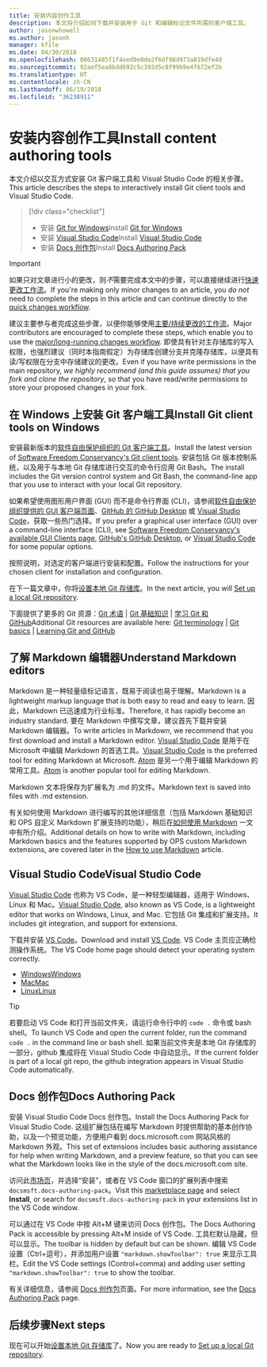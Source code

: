 ```yaml
---
title: 安装内容创作工具
description: 本文将介绍如何下载并安装用于 Git 和编辑标记文件所需的客户端工具。
author: jasonwhowell
ms.author: jasonh
manager: kfile
ms.date: 04/30/2018
ms.openlocfilehash: 00631485f1f4eed9e0de2f6df98d973a819dfe4d
ms.sourcegitcommit: 92aef5ea8bdd692c5c393d5c8f99b9e4f672ef2b
ms.translationtype: HT
ms.contentlocale: zh-CN
ms.lasthandoff: 06/19/2018
ms.locfileid: "36238911"
---
```

# <a name="install-content-authoring-tools"></a><span data-ttu-id="1a03d-103">安装内容创作工具</span><span class="sxs-lookup"><span data-stu-id="1a03d-103">Install content authoring tools</span></span>

<span data-ttu-id="1a03d-104">本文介绍以交互方式安装 Git 客户端工具和 Visual Studio Code 的相关步骤。</span><span class="sxs-lookup"><span data-stu-id="1a03d-104">This article describes the steps to interactively install Git client tools and Visual Studio Code.</span></span>
> [!div class="checklist"]
> * <span data-ttu-id="1a03d-105">安装 [Git for Windows](https://git-scm.com/download/win)</span><span class="sxs-lookup"><span data-stu-id="1a03d-105">Install [Git for Windows](https://git-scm.com/download/win)</span></span>
> * <span data-ttu-id="1a03d-106">安装 [Visual Studio Code](https://code.visualstudio.com/)</span><span class="sxs-lookup"><span data-stu-id="1a03d-106">Install [Visual Studio Code](https://code.visualstudio.com/)</span></span>
> * <span data-ttu-id="1a03d-107">安装 [Docs 创作包](https://marketplace.visualstudio.com/items?itemName=docsmsft.docs-authoring-pack)</span><span class="sxs-lookup"><span data-stu-id="1a03d-107">Install [Docs Authoring Pack](https://marketplace.visualstudio.com/items?itemName=docsmsft.docs-authoring-pack)</span></span>

>[!IMPORTANT]
> <span data-ttu-id="1a03d-108">如果只对文章进行小的更改，则*不*需要完成本文中的步骤，可以直接继续进行[快速更改工作流](index.md#quick-edits-to-existing-documents)。</span><span class="sxs-lookup"><span data-stu-id="1a03d-108">If you're making only minor changes to an article, you *do not* need to complete the steps in this article and can continue directly to the [quick changes workflow](index.md#quick-edits-to-existing-documents).</span></span>
>
> <span data-ttu-id="1a03d-109">建议主要参与者完成这些步骤，以便你能够使用[主要/持续更改的工作流](how-to-write-workflows-major.md)。</span><span class="sxs-lookup"><span data-stu-id="1a03d-109">Major contributors are encouraged to complete these steps, which enable you to use the [major/long-running changes workflow](how-to-write-workflows-major.md).</span></span> <span data-ttu-id="1a03d-110">即使具有针对主存储库的写入权限，也强烈建议（同时本指南假定）为存储库创建分支并克隆存储库，以便具有读/写权限在分支中存储建议的更改。</span><span class="sxs-lookup"><span data-stu-id="1a03d-110">Even if you have write permissions in the main repository, *we highly recommend (and this guide assumes) that you fork and clone the repository*, so that you have read/write permissions to store your proposed changes in your fork.</span></span>

## <a name="install-git-client-tools-on-windows"></a><span data-ttu-id="1a03d-111">在 Windows 上安装 Git 客户端工具</span><span class="sxs-lookup"><span data-stu-id="1a03d-111">Install Git client tools on Windows</span></span>

 <span data-ttu-id="1a03d-112">安装最新版本的[软件自由保护组织的 Git 客户端工具](https://git-scm.com/download/)。</span><span class="sxs-lookup"><span data-stu-id="1a03d-112">Install the latest version of [Software Freedom Conservancy's Git client tools](https://git-scm.com/download/).</span></span> <span data-ttu-id="1a03d-113">安装包括 Git 版本控制系统，以及用于与本地 Git 存储库进行交互的命令行应用 Git Bash。</span><span class="sxs-lookup"><span data-stu-id="1a03d-113">The install includes the Git version control system and Git Bash, the command-line app that you use to interact with your local Git repository.</span></span>

<span data-ttu-id="1a03d-114">如果希望使用图形用户界面 (GUI) 而不是命令行界面 (CLI)，请参阅[软件自由保护组织提供的 GUI 客户端页面](https://git-scm.com/downloads/guis)、[GitHub 的 GitHub Desktop](https://desktop.github.com/) 或 [Visual Studio Code](https://www.visualstudio.com/products/code-vs.aspx)，获取一些热门选择。</span><span class="sxs-lookup"><span data-stu-id="1a03d-114">If you prefer a graphical user interface (GUI) over a command-line interface (CLI), see [Software Freedom Conservancy's available GUI Clients page](https://git-scm.com/downloads/guis), [GitHub's GitHub Desktop](https://desktop.github.com/), or [Visual Studio Code](https://www.visualstudio.com/products/code-vs.aspx) for some popular options.</span></span>

<span data-ttu-id="1a03d-115">按照说明，对选定的客户端进行安装和配置。</span><span class="sxs-lookup"><span data-stu-id="1a03d-115">Follow the instructions for your chosen client for installation and configuration.</span></span>

<span data-ttu-id="1a03d-116">在下一篇文章中，你将[设置本地 Git 存储库](get-started-setup-local.md)。</span><span class="sxs-lookup"><span data-stu-id="1a03d-116">In the next article, you will [Set up a local Git repository](get-started-setup-local.md).</span></span>

   <span data-ttu-id="1a03d-117">下面提供了更多的 Git 资源：[Git 术语](https://help.github.com/articles/github-glossary) | [Git 基础知识](https://git-scm.com/book/en/v2/Getting-Started-Git-Basics) | [学习 Git 和 GitHub](https://help.github.com/articles/good-resources-for-learning-git-and-github/)</span><span class="sxs-lookup"><span data-stu-id="1a03d-117">Additional Git resources are available here: [Git terminology](https://help.github.com/articles/github-glossary) | [Git basics](https://git-scm.com/book/en/v2/Getting-Started-Git-Basics) | [Learning Git and GitHub](https://help.github.com/articles/good-resources-for-learning-git-and-github/)</span></span>

## <a name="understand-markdown-editors"></a><span data-ttu-id="1a03d-118">了解 Markdown 编辑器</span><span class="sxs-lookup"><span data-stu-id="1a03d-118">Understand Markdown editors</span></span>

<span data-ttu-id="1a03d-119">Markdown 是一种轻量级标记语言，既易于阅读也易于理解。</span><span class="sxs-lookup"><span data-stu-id="1a03d-119">Markdown is a lightweight markup language that is both easy to read and easy to learn.</span></span> <span data-ttu-id="1a03d-120">因此，Markdown 已迅速成为行业标准。</span><span class="sxs-lookup"><span data-stu-id="1a03d-120">Therefore, it has rapidly become an industry standard.</span></span> <span data-ttu-id="1a03d-121">要在 Markdown 中撰写文章，建议首先下载并安装 Markdown 编辑器。</span><span class="sxs-lookup"><span data-stu-id="1a03d-121">To write articles in Markdown, we recommend that you first download and install a Markdown editor.</span></span>  <span data-ttu-id="1a03d-122">[Visual Studio Code](https://code.visualstudio.com/) 是用于在 Microsoft 中编辑 Markdown 的首选工具。</span><span class="sxs-lookup"><span data-stu-id="1a03d-122">[Visual Studio Code](https://code.visualstudio.com/) is the preferred tool for editing Markdown at Microsoft.</span></span> <span data-ttu-id="1a03d-123">[Atom](https://atom.io) 是另一个用于编辑 Markdown 的常用工具。</span><span class="sxs-lookup"><span data-stu-id="1a03d-123">[Atom](https://atom.io) is another popular tool for editing Markdown.</span></span>

<span data-ttu-id="1a03d-124">Markdown 文本将保存为扩展名为 .md 的文件。</span><span class="sxs-lookup"><span data-stu-id="1a03d-124">Markdown text is saved into files with .md extension.</span></span>

<span data-ttu-id="1a03d-125">有关如何使用 Markdown 进行编写的其他详细信息（包括 Markdown 基础知识和 OPS 自定义 Markdown 扩展支持的功能），稍后在[如何使用 Markdown](how-to-write-use-markdown.md) 一文中有所介绍。</span><span class="sxs-lookup"><span data-stu-id="1a03d-125">Additional details on how to write with Markdown, including Markdown basics and the features supported by OPS custom Markdown extensions, are covered later in the [How to use Markdown](how-to-write-use-markdown.md) article.</span></span>

## <a name="visual-studio-code"></a><span data-ttu-id="1a03d-126">Visual Studio Code</span><span class="sxs-lookup"><span data-stu-id="1a03d-126">Visual Studio Code</span></span>

<span data-ttu-id="1a03d-127">[Visual Studio Code](https://code.visualstudio.com/) 也称为 VS Code，是一种轻型编辑器，适用于 Windows、Linux 和 Mac。</span><span class="sxs-lookup"><span data-stu-id="1a03d-127">[Visual Studio Code](https://code.visualstudio.com/), also known as VS Code, is a lightweight editor that works on Windows, Linux, and Mac.</span></span> <span data-ttu-id="1a03d-128">它包括 Git 集成和扩展支持。</span><span class="sxs-lookup"><span data-stu-id="1a03d-128">It includes git integration, and support for extensions.</span></span>

<span data-ttu-id="1a03d-129">下载并安装 [VS Code](https://code.visualstudio.com/)。</span><span class="sxs-lookup"><span data-stu-id="1a03d-129">Download and install [VS Code](https://code.visualstudio.com/).</span></span> <span data-ttu-id="1a03d-130">VS Code 主页应正确检测操作系统。</span><span class="sxs-lookup"><span data-stu-id="1a03d-130">The VS Code home page should detect your operating system correctly.</span></span>

- [<span data-ttu-id="1a03d-131">Windows</span><span class="sxs-lookup"><span data-stu-id="1a03d-131">Windows</span></span>](https://code.visualstudio.com/docs/setup/windows)
- [<span data-ttu-id="1a03d-132">Mac</span><span class="sxs-lookup"><span data-stu-id="1a03d-132">Mac</span></span>](https://code.visualstudio.com/docs/setup/mac)
- [<span data-ttu-id="1a03d-133">Linux</span><span class="sxs-lookup"><span data-stu-id="1a03d-133">Linux</span></span>](https://code.visualstudio.com/docs/setup/linux)

> [!TIP]
> <span data-ttu-id="1a03d-134">若要启动 VS Code 和打开当前文件夹，请运行命令行中的 `code .` 命令或 bash shell。</span><span class="sxs-lookup"><span data-stu-id="1a03d-134">To launch VS Code and open the current folder, run the command `code .` in the command line or bash shell.</span></span> <span data-ttu-id="1a03d-135">如果当前文件夹是本地 Git 存储库的一部分，github 集成将在 Visual Studio Code 中自动显示。</span><span class="sxs-lookup"><span data-stu-id="1a03d-135">If the current folder is part of a local git repo, the github integration appears in Visual Studio Code automatically.</span></span>

## <a name="docs-authoring-pack"></a><span data-ttu-id="1a03d-136">Docs 创作包</span><span class="sxs-lookup"><span data-stu-id="1a03d-136">Docs Authoring Pack</span></span>
<span data-ttu-id="1a03d-137">安装 Visual Studio Code Docs 创作包。</span><span class="sxs-lookup"><span data-stu-id="1a03d-137">Install the Docs Authoring Pack for Visual Studio Code.</span></span> <span data-ttu-id="1a03d-138">这组扩展包括在编写 Markdown 时提供帮助的基本创作协助，以及一个预览功能，方便用户看到 docs.microsoft.com 网站风格的 Markdown 外观。</span><span class="sxs-lookup"><span data-stu-id="1a03d-138">This set of extensions includes basic authoring assistance for help when writing Markdown, and a preview feature, so that you can see what the Markdown looks like in the style of the docs.microsoft.com site.</span></span>

   <span data-ttu-id="1a03d-139">访问此[市场页](https://marketplace.visualstudio.com/items?itemName=docsmsft.docs-authoring-pack)，并选择“安装”，或者在 VS Code 窗口的扩展列表中搜索 `docsmsft.docs-authoring-pack`。</span><span class="sxs-lookup"><span data-stu-id="1a03d-139">Visit this [marketplace page](https://marketplace.visualstudio.com/items?itemName=docsmsft.docs-authoring-pack) and select **Install**, or search for `docsmsft.docs-authoring-pack` in your extensions list in the VS Code window.</span></span> 

   <span data-ttu-id="1a03d-140">可以通过在 VS Code 中按 Alt+M 键来访问 Docs 创作包。</span><span class="sxs-lookup"><span data-stu-id="1a03d-140">The Docs Authoring Pack is accessible by pressing Alt+M inside of VS Code.</span></span> <span data-ttu-id="1a03d-141">工具栏默认隐藏，但可以显示。</span><span class="sxs-lookup"><span data-stu-id="1a03d-141">The toolbar is hidden by default but can be shown.</span></span> <span data-ttu-id="1a03d-142">编辑 VS Code 设置（Ctrl+逗号），并添加用户设置 `"markdown.showToolbar": true` 来显示工具栏。</span><span class="sxs-lookup"><span data-stu-id="1a03d-142">Edit the VS Code settings (Control+comma) and adding user setting `"markdown.showToolbar": true` to show the toolbar.</span></span>

   <span data-ttu-id="1a03d-143">有关详细信息，请参阅 [Docs 创作包](how-to-write-docs-auth-pack.md)页面。</span><span class="sxs-lookup"><span data-stu-id="1a03d-143">For more information, see the [Docs Authoring Pack](how-to-write-docs-auth-pack.md) page.</span></span>


## <a name="next-steps"></a><span data-ttu-id="1a03d-144">后续步骤</span><span class="sxs-lookup"><span data-stu-id="1a03d-144">Next steps</span></span>

<span data-ttu-id="1a03d-145">现在可以开始[设置本地 Git 存储库](get-started-setup-local.md)了。</span><span class="sxs-lookup"><span data-stu-id="1a03d-145">Now you are ready to [Set up a local Git repository](get-started-setup-local.md).</span></span>
